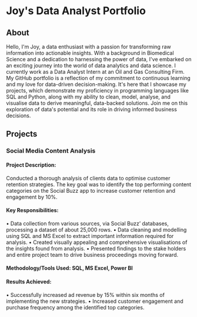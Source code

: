 # Joy's Data Analyst Portfolio
## About 
Hello, I'm Joy, a data enthusiast with a passion for transforming raw information into actionable insights. With a background in Biomedical Science and a dedication to harnessing the power of data, I've embarked on an exciting journey into the world of data analytics and data science. I currently work as a Data Analyst Intern at an Oil and Gas Consulting Firm. My GitHub portfolio is a reflection of my commitment to continuous learning and my love for data-driven decision-making. It's here that I showcase my projects, which demonstrate my proficiency in programming languages like SQL and Python, along with my ability to clean, model, analyse, and visualise data to derive meaningful, data-backed solutions. Join me on this exploration of data's potential and its role in driving informed business decisions.

## Projects
### Social Media Content Analysis

#### Project Description:
Conducted a thorough analysis of clients data to optimise customer retention strategies. The key goal was to identify the top
performing content categories on the Social Buzz app to increase customer retention and engagement by 10%.

#### Key Responsibilities:
• Data collection from various sources, via Social Buzz’ databases, processing a dataset of about 25,000 rows. • Data cleaning and modelling using SQL and MS Excel to extract important information required for analysis. • Created visually appealing and comprehensive visualisations of the insights found from analysis.
• Presented findings to the stake holders and entire project team to drive business proceedings moving forward.

#### Methodology/Tools Used: SQL, MS Excel, Power BI

#### Results Achieved:
• Successfully increased ad revenue by 15% within six months of implementing the new strategies.
• Increased customer engagement and purchase frequency among the identified top categories.
